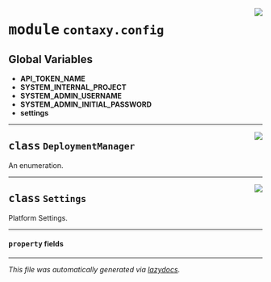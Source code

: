 <!-- markdownlint-disable -->

<a href="https://github.com/ml-tooling/contaxy/blob/main/backend/src/contaxy/config.py#L0"><img align="right" style="float:right;" src="https://img.shields.io/badge/-source-cccccc?style=flat-square"></a>

# <kbd>module</kbd> `contaxy.config`




**Global Variables**
---------------
- **API_TOKEN_NAME**
- **SYSTEM_INTERNAL_PROJECT**
- **SYSTEM_ADMIN_USERNAME**
- **SYSTEM_ADMIN_INITIAL_PASSWORD**
- **settings**


---

<a href="https://github.com/ml-tooling/contaxy/blob/main/backend/src/contaxy/config.py#L12"><img align="right" style="float:right;" src="https://img.shields.io/badge/-source-cccccc?style=flat-square"></a>

## <kbd>class</kbd> `DeploymentManager`
An enumeration. 





---

<a href="https://github.com/ml-tooling/contaxy/blob/main/backend/src/contaxy/config.py#L17"><img align="right" style="float:right;" src="https://img.shields.io/badge/-source-cccccc?style=flat-square"></a>

## <kbd>class</kbd> `Settings`
Platform Settings. 


---

#### <kbd>property</kbd> fields










---

_This file was automatically generated via [lazydocs](https://github.com/ml-tooling/lazydocs)._
